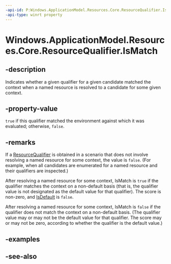 ```yaml
---
-api-id: P:Windows.ApplicationModel.Resources.Core.ResourceQualifier.IsMatch
-api-type: winrt property
---
```


<!-- Property syntax
public bool IsMatch { get; }
-->

# Windows.ApplicationModel.Resources.Core.ResourceQualifier.IsMatch

## -description
Indicates whether a given qualifier for a given candidate matched the context when a named resource is resolved to a candidate for some given context.

## -property-value
`true` if this qualifier matched the environment against which it was evaluated; otherwise, `false`.

## -remarks
If a [ResourceQualifier](resourcequalifier.md) is obtained in a scenario that does not involve resolving a named resource for some context, the value is `false`. (For example, when all candidates are enumerated for a named resource and their qualifiers are inspected.)

After resolving a named resource for some context, IsMatch is `true` if the qualifier matches the context on a non-default basis (that is, the qualifier value is not designated as the default value for that qualifier). The score is non-zero, and [IsDefault](resourcequalifier_isdefault.md) is `false`.

After resolving a named resource for some context, IsMatch is `false` if the qualifier does not match the context on a non-default basis. (The qualifier value may or may not be the default value for that qualifier. The score may or may not be zero, according to whether the qualifier is the default value.)

## -examples

## -see-also

